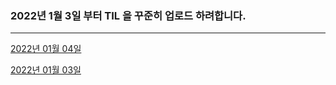 ### 2022년 1월 3일 부터 TIL 을 꾸준히 업로드 하려합니다.

---

[2022년 01월 04일](https://velog.io/@ian/TIL-0104-%EC%A7%80%EC%A0%95-%EC%83%9D%EC%84%B1%EC%9E%90-%ED%8E%B8%EC%9D%98-%EC%83%9D%EC%84%B1%EC%9E%90-%ED%95%84%EC%88%98-%EC%83%9D%EC%84%B1%EC%9E%90)

[2022년 01월 03일](https://velog.io/@ian/TIL-0103-%EC%9E%AC%EC%A0%95%EC%9D%98-%EC%B4%88%EA%B8%B0%ED%99%94%EC%9D%98-%EA%B3%BC%EC%A0%95)
